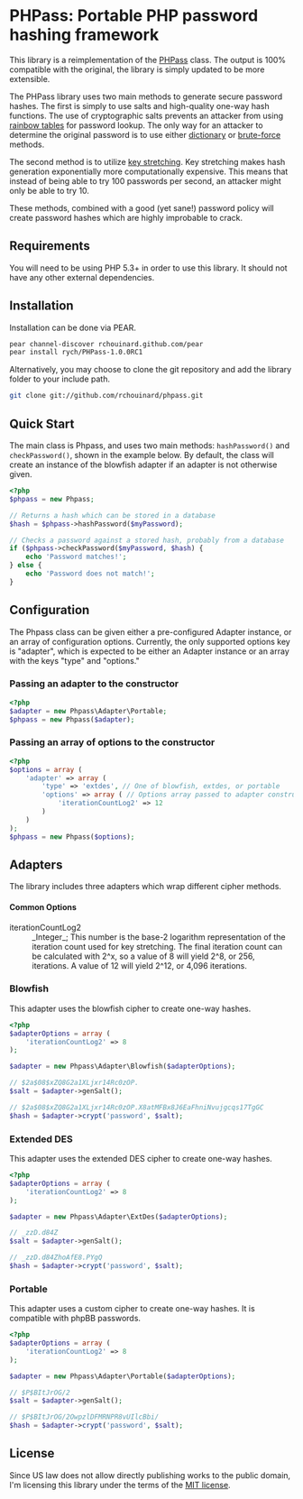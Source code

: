 PHPass: Portable PHP password hashing framework
===============================================

This library is a reimplementation of the [PHPass](http://openwall.com/phpass/) class. The output is 100% compatible with the original, the library is simply updated to be more extensible.

The PHPass library uses two main methods to generate secure password hashes. The first is simply to use salts and high-quality one-way hash functions. The use of cryptographic salts prevents an attacker from using [rainbow tables](http://en.wikipedia.org/wiki/Rainbow_table) for password lookup. The only way for an attacker to determine the original password is to use either [dictionary](http://en.wikipedia.org/wiki/Dictionary_attack) or [brute-force](http://en.wikipedia.org/wiki/Brute_force_attack) methods.

The second method is to utilize [key stretching](http://en.wikipedia.org/wiki/Key_stretching). Key stretching makes hash generation exponentially more computationally expensive. This means that instead of being able to try 100 passwords per second, an attacker might only be able to try 10.

These methods, combined with a good (yet sane!) password policy will create password hashes which are highly improbable to crack.

Requirements
------------

You will need to be using PHP 5.3+ in order to use this library. It should not have any other external dependencies.

Installation
------------

Installation can be done via PEAR.

```bash
pear channel-discover rchouinard.github.com/pear
pear install rych/PHPass-1.0.0RC1
```

Alternatively, you may choose to clone the git repository and add the library folder to your include path.

```bash
git clone git://github.com/rchouinard/phpass.git
```

Quick Start
-----------

The main class is Phpass, and uses two main methods: `hashPassword()` and `checkPassword()`, shown in the example below. By default, the class will create an instance of the blowfish adapter if an adapter is not otherwise given.

```php
<?php
$phpass = new Phpass;

// Returns a hash which can be stored in a database
$hash = $phpass->hashPassword($myPassword);

// Checks a password against a stored hash, probably from a database
if ($phpass->checkPassword($myPassword, $hash) {
    echo 'Password matches!';
} else {
    echo 'Password does not match!';
}
```

Configuration
-------------

The Phpass class can be given either a pre-configured Adapter instance, or an array of configuration options. Currently, the only supported options key is "adapter", which is expected to be either an Adapter instance or an array with the keys "type" and "options."

### Passing an adapter to the constructor

```php
<?php
$adapter = new Phpass\Adapter\Portable;
$phpass = new Phpass($adapter);
```

### Passing an array of options to the constructor

```php
<?php
$options = array (
    'adapter' => array (
        'type' => 'extdes', // One of blowfish, extdes, or portable
        'options' => array ( // Options array passed to adapter constructor
            'iterationCountLog2' => 12
        )
    )
);
$phpass = new Phpass($options);
```

Adapters
--------

The library includes three adapters which wrap different cipher methods.

#### Common Options

<dt>iterationCountLog2</dt>
  <dd>_Integer_; This number is the base-2 logarithm representation of the iteration count used for key stretching. The final iteration count can be calculated with 2^x, so a value of 8 will yield 2^8, or 256, iterations. A value of 12 will yield 2^12, or 4,096 iterations.</dd>

### Blowfish

This adapter uses the blowfish cipher to create one-way hashes.

```php
<?php
$adapterOptions = array (
    'iterationCountLog2' => 8
);

$adapter = new Phpass\Adapter\Blowfish($adapterOptions);

// $2a$08$xZQ8G2a1XLjxr14Rc0zOP.
$salt = $adapter->genSalt();

// $2a$08$xZQ8G2a1XLjxr14Rc0zOP.X8atMFBx8J6EaFhniNvujgcqs17TgGC
$hash = $adapter->crypt('password', $salt);
```

### Extended DES

This adapter uses the extended DES cipher to create one-way hashes.

```php
<?php
$adapterOptions = array (
    'iterationCountLog2' => 8
);

$adapter = new Phpass\Adapter\ExtDes($adapterOptions);

// _zzD.d84Z
$salt = $adapter->genSalt();

// _zzD.d84ZhoAfE8.PYgQ
$hash = $adapter->crypt('password', $salt);
```

### Portable

This adapter uses a custom cipher to create one-way hashes. It is compatible with phpBB passwords.

```php
<?php
$adapterOptions = array (
    'iterationCountLog2' => 8
);

$adapter = new Phpass\Adapter\Portable($adapterOptions);

// $P$BItJrOG/2
$salt = $adapter->genSalt();

// $P$BItJrOG/2OwpzlDFMRNPR8vUIlcBbi/
$hash = $adapter->crypt('password', $salt);
```

License
-------

Since US law does not allow directly publishing works to the public domain, I'm licensing this library under the terms of the [MIT license](http://www.opensource.org/licenses/mit-license.html).